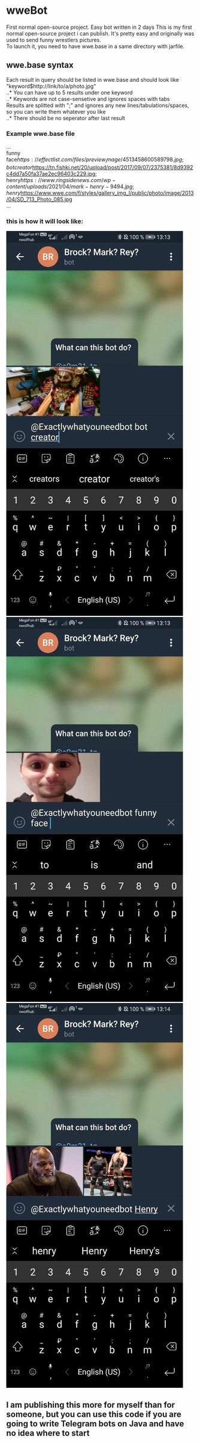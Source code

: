 # wweBot
First normal open-source project. Easy bot written in 2 days
This is my first normal open-source project i can publish. It's pretty easy and originally was used to send funny wrestlers pictures.  
To launch it, you need to have wwe.base in a same directory with jarfile.  
  
## wwe.base syntax  
Each result in query should be listed in wwe.base and should look like "keyword$http://link/to/a/photo.jpg"  
..* You can have up to 5 results under one keyword  
..* Keywords are not case-sensetive and ignores spaces with tabs  
Results are splitted with ";" and ignores any new lines/tabulations/spaces, so you can write them whatever you like  
..* There should be no seperator after last result  
### Example wwe.base file  
...  
funny face$https://effectlist.com/files/preview_image/4513458600589798.jpg;  
bot creator$https://tn.fishki.net/20/upload/post/2017/09/07/2375381/8d9392c4dd7a50fa37ae2ec96403c229.jpg;  
henry$https://www.ringsidenews.com/wp-content/uploads/2021/04/mark-henry-9494.jpg;  
henry$https://www.wwe.com/f/styles/gallery_img_l/public/photo/image/2013/04/SD_713_Photo_085.jpg  
...  
  
### this is how it will look like:  
![alt text](https://github.com/s0m31-hub/wweBot/blob/main/demos/DEMOcreator.jpg "bot creator")  
![alt text](https://github.com/s0m31-hub/wweBot/blob/main/demos/DEMOface.jpg "funny face")  
![alt text](https://github.com/s0m31-hub/wweBot/blob/main/demos/DEMOhenry.jpg "henry")  
  
## I am publishing this more for myself than for someone, but you can use this code if you are going to write Telegram bots   on Java and have no idea where to start
